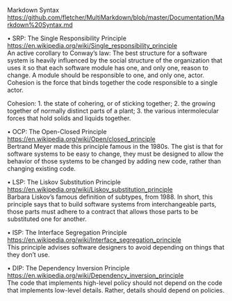 Markdown Syntax  
https://github.com/fletcher/MultiMarkdown/blob/master/Documentation/Markdown%20Syntax.md  

• SRP: The Single Responsibility Principle  
https://en.wikipedia.org/wiki/Single_responsibility_principle  
An active corollary to Conway’s law: The best structure for a software system is heavily 
influenced by the social structure of the organization that uses it so
that each software module has one, and only one, reason to change.
A module should be responsible to one, and only one, actor. Cohesion is the force that binds together
the code responsible to a single actor.

Cohesion: 1. the state of cohering, or of sticking together; 2. the growing together of normally distinct parts of a plant; 3. the various intermolecular forces that hold solids and liquids together.

• OCP: The Open-Closed Principle  
https://en.wikipedia.org/wiki/Open/closed_principle  
Bertrand Meyer made this principle famous in the 1980s. The gist is that for software 
systems to be easy to change, they must be designed to allow the behavior of those systems to be changed by adding new code, rather than
changing existing code.

• LSP: The Liskov Substitution Principle  
https://en.wikipedia.org/wiki/Liskov_substitution_principle  
Barbara Liskov’s famous definition of subtypes, from 1988. In short, this
principle says that to build software systems from interchangeable parts, those
parts must adhere to a contract that allows those parts to be substituted one for
another.

• ISP: The Interface Segregation Principle  
https://en.wikipedia.org/wiki/Interface_segregation_principle  
This principle advises software designers to avoid depending on things that
they don’t use.

• DIP: The Dependency Inversion Principle  
https://en.wikipedia.org/wiki/Dependency_inversion_principle  
The code that implements high-level policy should not depend on the code that
implements low-level details. Rather, details should depend on policies.

